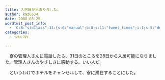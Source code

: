```yaml
---
title: 入居日が早まりました。
author: kazu634
date: 2008-03-25
wordtwit_post_info:
  - 'O:8:"stdClass":13:{s:6:"manual";b:0;s:11:"tweet_times";i:1;s:5:"delay";i:0;s:7:"enabled";i:1;s:10:"separation";s:2:"60";s:7:"version";s:3:"3.7";s:14:"tweet_template";b:0;s:6:"status";i:2;s:6:"result";a:0:{}s:13:"tweet_counter";i:2;s:13:"tweet_log_ids";a:1:{i:0;i:3869;}s:9:"hash_tags";a:0:{}s:8:"accounts";a:1:{i:0;s:7:"kazu634";}}'
categories:
  - つれづれ

---
```

<div class="section">
<p>
    　寮の管理人さんに電話したら、31日のところを28日から入居可能になりました。管理人さんのやさしさに感動する。いい人だ。
</p>
  
<p>
    　というわけでホテルをキャンセルして、寮に滞在することにした。
</p>
</div>

